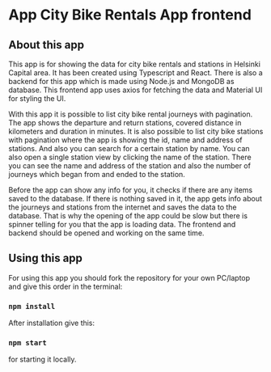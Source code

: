 # App City Bike Rentals App frontend


## About this app

This app is for showing the data for city bike rentals and stations in Helsinki Capital area. It has been created using Typescript and React. There is also a backend for this app which is made using Node.js and MongoDB as database. This frontend app uses axios for fetching the data and Material UI for styling the UI.

With this app it is possible to list city bike rental journeys with pagination. The app shows the departure and return stations, covered distance in kilometers and duration in minutes. It is also possible to list city bike stations with pagination where the app is showing the id, name and address of stations. And also you can search for a certain station by name. You can also open a single station view by clicking the name of the station. There you can see the name and address of the station and also the number of journeys which began from and ended to the station.

Before the app can show any info for you, it checks if there are any items saved to the database. If there is nothing saved in it, the app gets info about the journeys and stations from the internet and saves the data to the database. That is why the opening of the app could be slow but there is spinner telling for you that the app is loading data. The frontend and backend should be opened and working on the same time.

## Using this app

For using this app you should fork the repository for your own PC/laptop and give this order in the terminal: 

### `npm install`

After installation give this: 

### `npm start`

for starting it locally.
